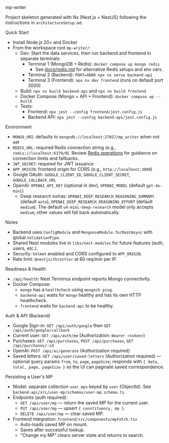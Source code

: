 mp-writer

Project skeleton generated with Nx (Next.js + NestJS) following the instructions in `architectureSetup.md`.

Quick Start
- Install Node.js 20+ and Docker
- From the workspace root `mp-writer/`:
  - Dev: Start the data services, then run backend and frontend in separate terminals:
    - Terminal 1 (MongoDB + Redis): `docker compose up mongo redis`
      - See [docs/redis.md](docs/redis.md) for alternative Redis setups and env vars.
    - Terminal 2 (Backend): `PORT=4000 npx nx serve backend-api`
    - Terminal 3 (Frontend): `npx nx dev frontend` (runs on default port 3000)
  - Build: `npx nx build backend-api` and `npx nx build frontend`
  - Docker Compose (Mongo + API + Frontend): `docker compose up --build`
  - Tests:
    - Frontend: `npx jest --config frontend/jest.config.js`
    - Backend API: `npx jest --config backend-api/jest.config.js`

Environment
- `MONGO_URI`: defaults to `mongodb://localhost:27017/mp_writer` when not set
- `REDIS_URL`: required Redis connection string (e.g., `redis://localhost:6379/0`). Review [Redis operations](docs/redis.md) for guidance on connection limits and fallbacks.
- `JWT_SECRET`: required for JWT issuance
- `APP_ORIGIN`: frontend origin for CORS (e.g., `http://localhost:3000`)
- Google OAuth: `GOOGLE_CLIENT_ID`, `GOOGLE_CLIENT_SECRET`, `GOOGLE_CALLBACK_URL`
- OpenAI: `OPENAI_API_KEY` (optional in dev), `OPENAI_MODEL` (default `gpt-4o-mini`)
  - Deep research extras: `OPENAI_DEEP_RESEARCH_REASONING_SUMMARY` (default `auto`),
    `OPENAI_DEEP_RESEARCH_REASONING_EFFORT` (default `medium`). The default
    `o4-mini-deep-research` model only accepts `medium`; other values will fall back
    automatically.

Notes
- Backend uses `ConfigModule` and `MongooseModule.forRootAsync` with global `ValidationPipe`.
- Shared Nest modules live in `libs/nest-modules` for future features (auth, users, etc.).
- Security: `helmet` enabled and CORS configured to `APP_ORIGIN`.
- Rate limit: `@nestjs/throttler` at 60 req/min per IP.

Readiness & Health
- `/api/health`: Nest Terminus endpoint reports Mongo connectivity.
- Docker Compose:
  - `mongo` has a `healthcheck` using `mongosh ping`.
  - `backend-api` waits for `mongo` healthy and has its own HTTP healthcheck.
  - `frontend` waits for `backend-api` to be healthy.

Auth & API (Backend)
- Google Sign-in: `GET /api/auth/google` then `GET /api/auth/google/callback`
- Current user: `GET /api/auth/me` (Authorization: `Bearer <token>`)
- Purchases: `GET /api/purchases`, `POST /api/purchases`, `GET /api/purchases/:id`
- OpenAI: `POST /api/ai/generate` (Authorization required)
- Saved letters: `GET /api/user/saved-letters` (Authorization required) — optional query
  params `from`, `to`, `page`, `pageSize`; responds with `{ data, total, page, pageSize }`
  so the UI can paginate saved correspondence.

Persisting a User's MP
- Model: separate collection `user_mps` keyed by `user` (ObjectId). See `backend-api/src/user-mp/schemas/user-mp.schema.ts`.
- Endpoints (auth required):
  - `GET /api/user/mp` — return the saved MP for the current user.
  - `PUT /api/user/mp` — upsert `{ constituency, mp }`.
  - `DELETE /api/user/mp` — clear saved MP.
- Frontend integration: `frontend/src/components/mpFetch.tsx`
  - Auto-loads saved MP on mount.
  - Saves after successful lookup.
  - “Change my MP” clears server state and returns to search.
